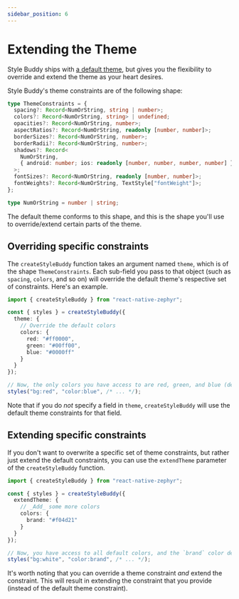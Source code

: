 ```yaml
---
sidebar_position: 6
---
```


# Extending the Theme

Style Buddy ships with [a default theme](./default-theme.md), but gives you the flexibility to override and extend the theme as your heart desires.

Style Buddy's theme constraints are of the following shape:

```ts
type ThemeConstraints = {
  spacing?: Record<NumOrString, string | number>;
  colors?: Record<NumOrString, string> | undefined;
  opacities?: Record<NumOrString, number>;
  aspectRatios?: Record<NumOrString, readonly [number, number]>;
  borderSizes?: Record<NumOrString, number>;
  borderRadii?: Record<NumOrString, number>;
  shadows?: Record<
    NumOrString,
    { android: number; ios: readonly [number, number, number, number] }
  >;
  fontSizes?: Record<NumOrString, readonly [number, number]>;
  fontWeights?: Record<NumOrString, TextStyle["fontWeight"]>;
};

type NumOrString = number | string;
```

The default theme conforms to this shape, and this is the shape you'll use to override/extend certain parts of the theme.

## Overriding specific constraints

The `createStyleBuddy` function takes an argument named `theme`, which is of the shape `ThemeConstraints`. Each sub-field you pass to that object (such as `spacing`, `colors`, and so on) will override the default theme's respective set of constraints. Here's an example.

```ts
import { createStyleBuddy } from "react-native-zephyr";

const { styles } = createStyleBuddy({
  theme: {
    // Override the default colors
    colors: {
      red: "#ff0000",
      green: "#00ff00",
      blue: "#0000ff"
    }
  }
});

// Now, the only colors you have access to are red, green, and blue (defined above).
styles("bg:red", "color:blue", /* ... */);
```

Note that if you do _not_ specify a field in `theme`, `createStyleBuddy` will use the default theme constraints for that field.

## Extending specific constraints

If you don't want to overwrite a specific set of theme constraints, but rather just extend the default constraints, you can use the `extendTheme` parameter of the `createStyleBuddy` function.

```ts
import { createStyleBuddy } from "react-native-zephyr";

const { styles } = createStyleBuddy({
  extendTheme: {
    // _Add_ some more colors
    colors: {
      brand: "#f04d21"
    }
  }
});

// Now, you have access to all default colors, and the `brand` color defined above
styles("bg:white", "color:brand", /* ... */);
```

It's worth noting that you can override a theme constraint _and_ extend the constraint. This will result in extending the constraint that you provide (instead of the default theme constraint).
